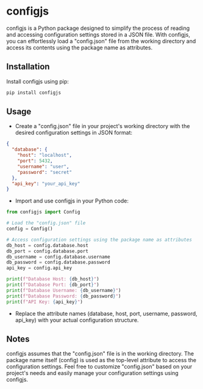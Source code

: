 # configjs

configjs is a Python package designed to simplify the process of reading and accessing configuration settings stored in a JSON file.
With configjs, you can effortlessly load a "config.json" file from the working directory and access its contents using the package name as attributes.

## Installation

Install configjs using pip:

```bash
pip install configjs
```

## Usage

- Create a "config.json" file in your project's working directory with the desired configuration settings in JSON format:

```json
{
  "database": {
    "host": "localhost",
    "port": 5432,
    "username": "user",
    "password": "secret"
  },
  "api_key": "your_api_key"
}
```

- Import and use configjs in your Python code:

```python
from configjs import Config

# Load the "config.json" file
config = Config()

# Access configuration settings using the package name as attributes
db_host = config.database.host
db_port = config.database.port
db_username = config.database.username
db_password = config.database.password
api_key = config.api_key

print(f"Database Host: {db_host}")
print(f"Database Port: {db_port}")
print(f"Database Username: {db_username}")
print(f"Database Password: {db_password}")
print(f"API Key: {api_key}")
```

- Replace the attribute names (database, host, port, username, password, api_key) with your actual configuration structure.

## Notes

configjs assumes that the "config.json" file is in the working directory.
The package name itself (config) is used as the top-level attribute to access the configuration settings.
Feel free to customize "config.json" based on your project's needs and easily manage your configuration settings using configjs.
